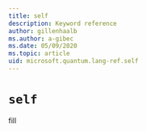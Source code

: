 ```yaml
---
title: self
description: Keyword reference
author: gillenhaalb
ms.author: a-gibec
ms.date: 05/09/2020
ms.topic: article
uid: microsoft.quantum.lang-ref.self
---
```


# `self`

fill